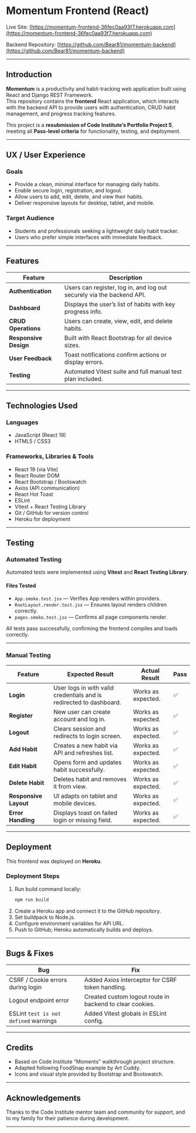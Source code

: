 # Momentum Frontend (React)

Live Site: [https://momentum-frontend-36fec0aa93f7.herokuapp.com](https://momentum-frontend-36fec0aa93f7.herokuapp.com)

Backend Repository: [https://github.com/Bear81/momentum-backend](https://github.com/Bear81/momentum-backend)

---

## Introduction

**Momentum** is a productivity and habit-tracking web application built using React and Django REST Framework.  
This repository contains the **frontend** React application, which interacts with the backend API to provide users with authentication, CRUD habit management, and progress tracking features.

This project is a **resubmission of Code Institute’s Portfolio Project 5**, meeting all **Pass-level criteria** for functionality, testing, and deployment.

---

## UX / User Experience

### Goals
- Provide a clean, minimal interface for managing daily habits.
- Enable secure login, registration, and logout.
- Allow users to add, edit, delete, and view their habits.
- Deliver responsive layouts for desktop, tablet, and mobile.

### Target Audience
- Students and professionals seeking a lightweight daily habit tracker.
- Users who prefer simple interfaces with immediate feedback.

---

## Features

| Feature | Description |
|----------|-------------|
| **Authentication** | Users can register, log in, and log out securely via the backend API. |
| **Dashboard** | Displays the user’s list of habits with key progress info. |
| **CRUD Operations** | Users can create, view, edit, and delete habits. |
| **Responsive Design** | Built with React Bootstrap for all device sizes. |
| **User Feedback** | Toast notifications confirm actions or display errors. |
| **Testing** | Automated Vitest suite and full manual test plan included. |

---

## Technologies Used

### Languages
- JavaScript (React 19)
- HTML5 / CSS3

### Frameworks, Libraries & Tools
- React 19 (via Vite)
- React Router DOM
- React Bootstrap / Bootswatch
- Axios (API communication)
- React Hot Toast
- ESLint
- Vitest + React Testing Library
- Git / GitHub for version control
- Heroku for deployment

---

## Testing

### Automated Testing

Automated tests were implemented using **Vitest** and **React Testing Library**.

#### Files Tested
- `App.smoke.test.jsx` — Verifies App renders within providers.  
- `RootLayout.render.test.jsx` — Ensures layout renders children correctly.  
- `pages.smoke.test.jsx` — Confirms all page components render.  

All tests pass successfully, confirming the frontend compiles and loads correctly.

---

### Manual Testing

| Feature | Expected Result | Actual Result | Pass |
|----------|----------------|----------------|------|
| **Login** | User logs in with valid credentials and is redirected to dashboard. | Works as expected. | ✅ |
| **Register** | New user can create account and log in. | Works as expected. | ✅ |
| **Logout** | Clears session and redirects to login screen. | Works as expected. | ✅ |
| **Add Habit** | Creates a new habit via API and refreshes list. | Works as expected. | ✅ |
| **Edit Habit** | Opens form and updates habit successfully. | Works as expected. | ✅ |
| **Delete Habit** | Deletes habit and removes it from view. | Works as expected. | ✅ |
| **Responsive Layout** | UI adapts on tablet and mobile devices. | Works as expected. | ✅ |
| **Error Handling** | Displays toast on failed login or missing field. | Works as expected. | ✅ |

---

## Deployment

This frontend was deployed on **Heroku**.

### Deployment Steps
1. Run build command locally:  
   ```bash
   npm run build
   ```
2. Create a Heroku app and connect it to the GitHub repository.
3. Set buildpack to Node.js.
4. Configure environment variables for API URL.
5. Push to GitHub; Heroku automatically builds and deploys.

---

## Bugs & Fixes

| Bug | Fix |
|-----|-----|
| CSRF / Cookie errors during login | Added Axios interceptor for CSRF token handling. |
| Logout endpoint error | Created custom logout route in backend to clear cookies. |
| ESLint `test is not defined` warnings | Added Vitest globals in ESLint config. |

---

## Credits

- Based on Code Institute “Moments” walkthrough project structure.
- Adapted following FoodSnap example by Art Cuddy.
- Icons and visual style provided by Bootstrap and Bootswatch.  

---

## Acknowledgements

Thanks to the Code Institute mentor team and community for support, and to my family for their patience during development.

---
